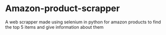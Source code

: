 # Amazon-product-scrapper
A web scrapper made using selenium in python for amazon products to find the top 5 items and give information about them
